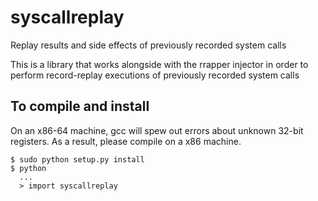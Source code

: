 # syscallreplay


Replay results and side effects of previously recorded system calls

This is a library that works alongside with the rrapper injector in order to perform
record-replay executions of previously recorded system calls

## To compile and install

On an x86-64 machine, gcc will spew out errors about unknown 32-bit registers. As a result,
please compile on a x86 machine.

```
$ sudo python setup.py install
$ python
  ...
  > import syscallreplay
```
